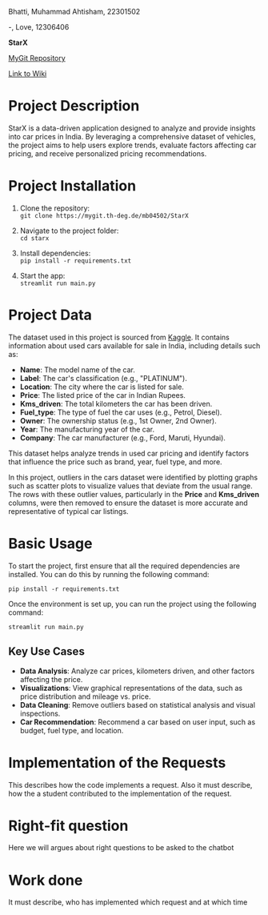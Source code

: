 Bhatti, Muhammad Ahtisham, 22301502

-, Love, 12306406

**StarX** 

[MyGit Repository](https://mygit.th-deg.de/mb04502/StarX)

[Link to Wiki](https://mygit.th-deg.de/mb04502/StarX/-/wikis/1.-Introduction-and-Overview)

# Project Description
StarX is a data-driven application designed to analyze and provide insights into car prices in India. By leveraging a comprehensive dataset of vehicles, the project aims to help users explore trends, evaluate factors affecting car pricing, and receive personalized pricing recommendations.

# Project Installation
1. Clone the repository:  
   `git clone https://mygit.th-deg.de/mb04502/StarX`

2. Navigate to the project folder:  
   `cd starx`

3. Install dependencies:  
   `pip install -r requirements.txt`

4. Start the app:  
   `streamlit run main.py`

# Project Data
The dataset used in this project is sourced from [Kaggle](https://www.kaggle.com/datasets/abhikalpsrivastava15/quikr-cars-dataset). It contains information about used cars available for sale in India, including details such as:

- **Name**: The model name of the car.
- **Label**: The car's classification (e.g., "PLATINUM").
- **Location**: The city where the car is listed for sale.
- **Price**: The listed price of the car in Indian Rupees.
- **Kms_driven**: The total kilometers the car has been driven.
- **Fuel_type**: The type of fuel the car uses (e.g., Petrol, Diesel).
- **Owner**: The ownership status (e.g., 1st Owner, 2nd Owner).
- **Year**: The manufacturing year of the car.
- **Company**: The car manufacturer (e.g., Ford, Maruti, Hyundai).

This dataset helps analyze trends in used car pricing and identify factors that influence the price such as brand, year, fuel type, and more.

In this project, outliers in the cars dataset were identified by plotting graphs such as scatter plots to visualize values that deviate from the usual range. The rows with these outlier values, particularly in the **Price** and **Kms_driven** columns, were then removed to ensure the dataset is more accurate and representative of typical car listings.


# Basic Usage
To start the project, first ensure that all the required dependencies are installed. You can do this by running the following command:
   
   `pip install -r requirements.txt`

Once the environment is set up, you can run the project using the following command:

   `streamlit run main.py`
## Key Use Cases
- **Data Analysis**: Analyze car prices, kilometers driven, and other factors affecting the price.
- **Visualizations**: View graphical representations of the data, such as price distribution and mileage vs. price.
- **Data Cleaning**: Remove outliers based on statistical analysis and visual inspections.
- **Car Recommendation**: Recommend a car based on user input, such as budget, fuel type, and location.


# Implementation of the Requests
This describes how the code implements a request. Also it must describe, how the a student contributed to the implementation of the request.

# Right-fit question
Here we will argues about right questions to be asked to the chatbot

# Work done
It must describe, who has implemented which request and at  which time